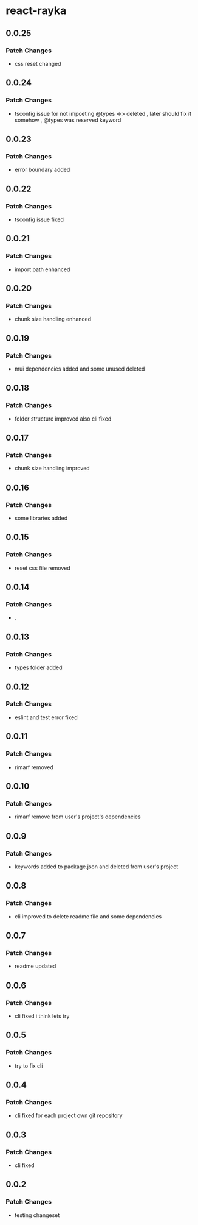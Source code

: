 # react-rayka

## 0.0.25

### Patch Changes

- css reset changed

## 0.0.24

### Patch Changes

- tsconfig issue for not impoeting @types =>> deleted , later should fix it somehow , @types was reserved keyword

## 0.0.23

### Patch Changes

- error boundary added

## 0.0.22

### Patch Changes

- tsconfig issue fixed

## 0.0.21

### Patch Changes

- import path enhanced

## 0.0.20

### Patch Changes

- chunk size handling enhanced

## 0.0.19

### Patch Changes

- mui dependencies added and some unused deleted

## 0.0.18

### Patch Changes

- folder structure improved also cli fixed

## 0.0.17

### Patch Changes

- chunk size handling improved

## 0.0.16

### Patch Changes

- some libraries added

## 0.0.15

### Patch Changes

- reset css file removed

## 0.0.14

### Patch Changes

- .

## 0.0.13

### Patch Changes

- types folder added

## 0.0.12

### Patch Changes

- eslint and test error fixed

## 0.0.11

### Patch Changes

- rimarf removed

## 0.0.10

### Patch Changes

- rimarf remove from user's project's dependencies

## 0.0.9

### Patch Changes

- keywords added to package.json and deleted from user's project

## 0.0.8

### Patch Changes

- cli improved to delete readme file and some dependencies

## 0.0.7

### Patch Changes

- readme updated

## 0.0.6

### Patch Changes

- cli fixed i think lets try

## 0.0.5

### Patch Changes

- try to fix cli

## 0.0.4

### Patch Changes

- cli fixed for each project own git repository

## 0.0.3

### Patch Changes

- cli fixed

## 0.0.2

### Patch Changes

- testing changeset
